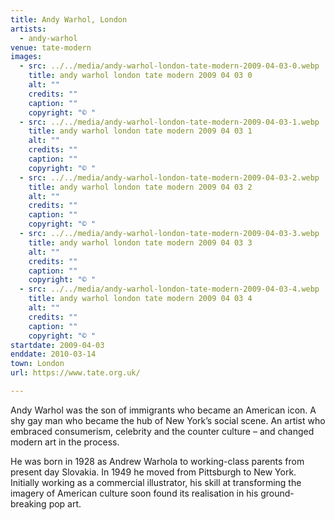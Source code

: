 ```yaml
---
title: Andy Warhol, London
artists:
  - andy-warhol
venue: tate-modern
images:
  - src: ../../media/andy-warhol-london-tate-modern-2009-04-03-0.webp
    title: andy warhol london tate modern 2009 04 03 0
    alt: ""
    credits: ""
    caption: ""
    copyright: "© "
  - src: ../../media/andy-warhol-london-tate-modern-2009-04-03-1.webp
    title: andy warhol london tate modern 2009 04 03 1
    alt: ""
    credits: ""
    caption: ""
    copyright: "© "
  - src: ../../media/andy-warhol-london-tate-modern-2009-04-03-2.webp
    title: andy warhol london tate modern 2009 04 03 2
    alt: ""
    credits: ""
    caption: ""
    copyright: "© "
  - src: ../../media/andy-warhol-london-tate-modern-2009-04-03-3.webp
    title: andy warhol london tate modern 2009 04 03 3
    alt: ""
    credits: ""
    caption: ""
    copyright: "© "
  - src: ../../media/andy-warhol-london-tate-modern-2009-04-03-4.webp
    title: andy warhol london tate modern 2009 04 03 4
    alt: ""
    credits: ""
    caption: ""
    copyright: "© "
startdate: 2009-04-03
enddate: 2010-03-14
town: London
url: https://www.tate.org.uk/

---
```


Andy Warhol was the son of immigrants who became an American icon. A shy gay man who became the hub of New York’s social scene. An artist who embraced consumerism, celebrity and the counter culture – and changed modern art in the process.

He was born in 1928 as Andrew Warhola to working-class parents from present day Slovakia. In 1949 he moved from Pittsburgh to New York. Initially working as a commercial illustrator, his skill at transforming the imagery of American culture soon found its realisation in his ground-breaking pop art.